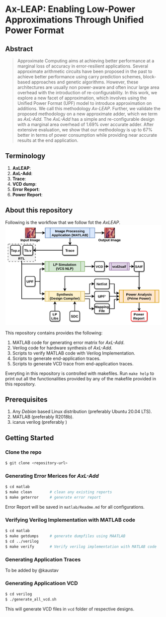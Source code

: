 # Ax-LEAP: Enabling Low-Power Approximations Through Unified Power Format

## Abstract
> Approximate Computing aims at achieving better performance at a marginal loss of accuracy in error-resilient applications. Several approximate arithmetic circuits have been proposed in the past to achieve better performance using carry prediction schemes, block-based approaches and genetic algorithms. However, these architectures are usually non power-aware and often incur large area overhead with the introduction of re-configurability. In this work, we explore a new facet of approximation, which involves using the Unified Power Format (UPF) model to introduce approximation on additions. We call this methodology *Ax-LEAP*. Further, we validate the proposed methodology on a new approximate adder, which we term as *AxL-Add*. The *AxL-Add* has a simple and re-configurable design with a marginal area overhead of 1.69% over accurate adder. After extensive evaluation, we show that our methodology is up to 67% better in terms of power consumption while providing near accurate results at the end application.

## Terminology
1. **AxLEAP**: 
2. **AxL-Add**:
3. **Trace**:
4. **VCD dump**:
5. **Error Report**:
6. **Power Report**:


## About this repository
Following is the workflow that we follow fot the *AxLEAP*.
![AxLEAP Flow](img/AxLEAP-Flow.png)

This repository contains provides the following:
1. MATLAB code for generating error matrix for *AxL-Add*.
2. Verilog code for hardware synthesis of *AxL-Add*.
3. Scripts to verify MATLAB code with Verilog Implementation.
4. Scripts to generate end-application traces.
5. Scripts to generate VCD trace from end-application traces.

Everyting in this repository is controlled with makefiles.
Run `make help` to print out all the functionalities provided by any of the makefile provided in this repository.

## Prerequisites
1. Any *Debian* based Linux distribution (preferably Ubuntu 20.04 LTS).
2. MATLAB (preferably R2018b).
3. icarus verilog (preferably )


## Getting Started
### Clone the repo
```bash
$ git clone <repository-url>

```
### Generating Error Merices for *AxL-Add*
```bash
$ cd matlab
$ make clean        # clean any existing reports
$ make geterror     # generate error report
```
Error Report will be saved in `matlab/Readme.md` for all configurations.


### Verifying Verilog Implementation with MATLAB code
```bash
$ cd matlab
$ make getdumps     # generate dumpfiles using MAATLAB
$ cd ../verilog
$ make verify       # Verify verilog implementation with MATLAB code
```


### Generating Application Traces
To be added by @kaustav


### Generating Applicatioon VCD
```bash
$ cd verilog
$ ./generate_all_vcd.sh
```

This will generate VCD files in `vcd` folder of respective designs.